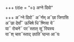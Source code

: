 +++
title = "०३ अग्ने दिवो"

+++
अ᳓ग्ने दिवो᳓ अ᳓र्णम् अ᳓छा जिगासि  
अ᳓छा देवाँ᳓ ऊचिषे धि᳓ष्णिया ये᳓  
या᳓ रोचने᳓ पर᳓स्तात् सू᳓रियस्य  
या᳓श् चाव᳓स्ताद् उपति᳓ष्ठन्त आ᳓पः
